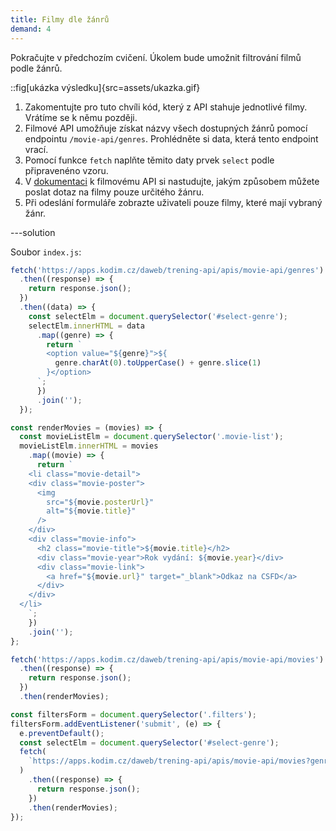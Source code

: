 ```yaml
---
title: Filmy dle žánrů
demand: 4
---
```


Pokračujte v předchozím cvičení. Úkolem bude umožnit filtrování filmů podle žánrů.

::fig[ukázka výsledku]{src=assets/ukazka.gif}

1. Zakomentujte pro tuto chvíli kód, který z API stahuje jednotlivé filmy. Vrátíme se k němu později.
1. Filmové API umožňuje získat názvy všech dostupných žánrů pomocí endpointu `/movie-api/genres`. Prohlédněte si data, která tento endpoint vrací.
1. Pomocí funkce `fetch` naplňte těmito daty prvek `select` podle připravenéno vzoru.
1. V [dokumentaci](https://apps.kodim.cz/daweb/trening-api/docs/filmove-api#seznam-film%C5%AF-get) k filmovému API si nastudujte, jakým způsobem můžete poslat dotaz na filmy pouze určitého žánru.
1. Při odeslání formuláře zobrazte uživateli pouze filmy, které mají vybraný žánr.

---solution

Soubor `index.js`:

```js
fetch('https://apps.kodim.cz/daweb/trening-api/apis/movie-api/genres')
  .then((response) => {
    return response.json();
  })
  .then((data) => {
    const selectElm = document.querySelector('#select-genre');
    selectElm.innerHTML = data
      .map((genre) => {
        return `
        <option value="${genre}">${
          genre.charAt(0).toUpperCase() + genre.slice(1)
        }</option>
      `;
      })
      .join('');
  });

const renderMovies = (movies) => {
  const movieListElm = document.querySelector('.movie-list');
  movieListElm.innerHTML = movies
    .map((movie) => {
      return `
    <li class="movie-detail">
    <div class="movie-poster">
      <img
        src="${movie.posterUrl}"
        alt="${movie.title}"
      />
    </div>
    <div class="movie-info">
      <h2 class="movie-title">${movie.title}</h2>
      <div class="movie-year">Rok vydání: ${movie.year}</div>
      <div class="movie-link">
        <a href="${movie.url}" target="_blank">Odkaz na CSFD</a>
      </div>
    </div>
  </li>
    `;
    })
    .join('');
};

fetch('https://apps.kodim.cz/daweb/trening-api/apis/movie-api/movies')
  .then((response) => {
    return response.json();
  })
  .then(renderMovies);

const filtersForm = document.querySelector('.filters');
filtersForm.addEventListener('submit', (e) => {
  e.preventDefault();
  const selectElm = document.querySelector('#select-genre');
  fetch(
    `https://apps.kodim.cz/daweb/trening-api/apis/movie-api/movies?genre=${selectElm.value}`
  )
    .then((response) => {
      return response.json();
    })
    .then(renderMovies);
});
```
